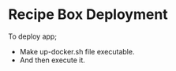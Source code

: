 # Recipe Box Deployment

To deploy app;
- Make up-docker.sh file executable.
- And then execute it.
